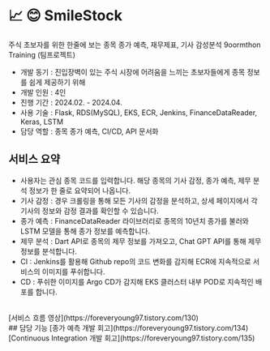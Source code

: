 # 📈 😊 SmileStock
주식 초보자를 위한 한줄에 보는 종목 종가 예측, 재무제표, 기사 감성분석
9oormthon Training (팀프로젝트)
- 개발 동기 : 진입장벽이 있는 주식 시장에 어려움을 느끼는 초보자들에게 종목 정보를 쉽게 제공하기 위해
- 개발 인원 : 4인
- 진행 기간 : 2024.02. - 2024.04.
- 사용 기술 : Flask, RDS(MySQL), EKS, ECR, Jenkins, FinanceDataReader, Keras, LSTM
- 담당 역할 : 종목 종가 예측, CI/CD, API 문서화

## 서비스 요약
- 사용자는 관심 종목 코드를 입력합니다. 해당 종목의 기사 감정, 종가 예측, 제무 분석 정보가 한 줄로 요약되어 나옵니다.
- 기사 감정 : 경우 크롤링을 통해 모든 기사의 감정을 분석하고, 상세 페이지에서 각 기사의 정보와 감정 결과를 확인할 수 있습니다.
- 종가 예측 : FinanceDataReader 라이브러리로 종목의 10년치 종가를 불러와 LSTM 모델을 통해 종가 정보를 예측합니다.
- 제무 분석 : Dart API로 종목의 제무 정보를 가져오고, Chat GPT API를 통해 제무 정보를 분석합니다.
- CI : Jenkins를 활용해 Github repo의 코드 변화를 감지해 ECR에 지속적으로 서비스의 이미지를 푸쉬합니다.
- CD : 푸쉬한 이미지를 Argo CD가 감지해 EKS 클러스터 내부 POD로 지속적인 배포를 합니다.
<br>
[서비스 흐름 영상](https://foreveryoung97.tistory.com/130)
<br>
## 담당 기능
[종가 예측 개발 회고](https://foreveryoung97.tistory.com/134)
[Continuous Integration 개발 회고](https://foreveryoung97.tistory.com/135)
